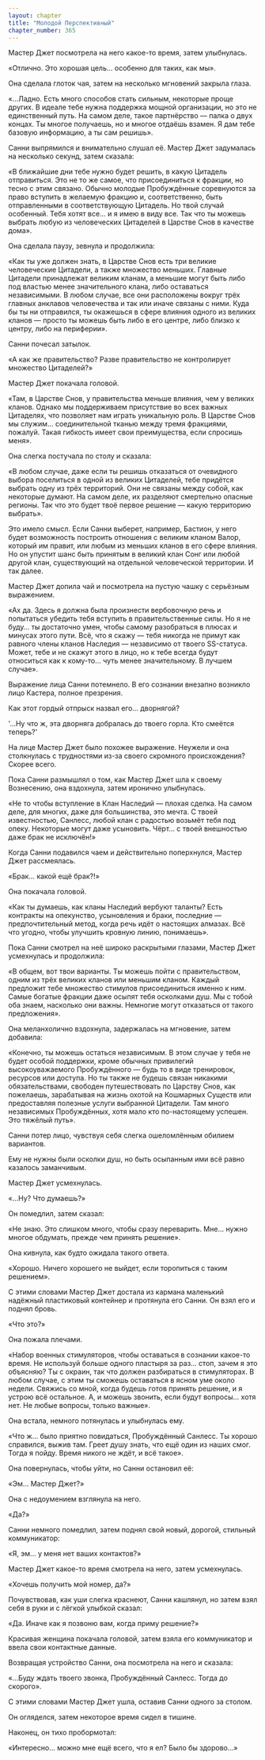 ```yaml
---
layout: chapter
title: "Молодой Перспективный"
chapter_number: 365
---
```


Мастер Джет посмотрела на него какое-то время, затем улыбнулась.

«Отлично. Это хорошая цель… особенно для таких, как мы».

Она сделала глоток чая, затем на несколько мгновений закрыла глаза.

«…Ладно. Есть много способов стать сильным, некоторые проще других. В идеале тебе нужна поддержка мощной организации, но это не единственный путь. На самом деле, такое партнёрство — палка о двух концах. Ты многое получаешь, но и многое отдаёшь взамен. Я дам тебе базовую информацию, а ты сам решишь».

Санни выпрямился и внимательно слушал её. Мастер Джет задумалась на несколько секунд, затем сказала:

«В ближайшие дни тебе нужно будет решить, в какую Цитадель отправиться. Это не то же самое, что присоединиться к фракции, но тесно с этим связано. Обычно молодые Пробуждённые соревнуются за право вступить в желаемую фракцию и, соответственно, быть отправленными в соответствующую Цитадель. Но твой случай особенный. Тебя хотят все… и я имею в виду все. Так что ты можешь выбрать любую из человеческих Цитаделей в Царстве Снов в качестве дома».

Она сделала паузу, зевнула и продолжила:

«Как ты уже должен знать, в Царстве Снов есть три великие человеческие Цитадели, а также множество меньших. Главные Цитадели принадлежат великим кланам, а меньшие могут быть либо под властью менее значительного клана, либо оставаться независимыми. В любом случае, все они расположены вокруг трёх главных анклавов человечества и так или иначе связаны с ними. Куда бы ты ни отправился, ты окажешься в сфере влияния одного из великих кланов — просто ты можешь быть либо в его центре, либо близко к центру, либо на периферии».

Санни почесал затылок.

«А как же правительство? Разве правительство не контролирует множество Цитаделей?»

Мастер Джет покачала головой.

«Там, в Царстве Снов, у правительства меньше влияния, чем у великих кланов. Однако мы поддерживаем присутствие во всех важных Цитаделях, что позволяет нам играть уникальную роль. В Царстве Снов мы служим… соединительной тканью между тремя фракциями, пожалуй. Такая гибкость имеет свои преимущества, если спросишь меня».

Она слегка постучала по столу и сказала:

«В любом случае, даже если ты решишь отказаться от очевидного выбора поселиться в одной из великих Цитаделей, тебе придётся выбрать одну из трёх территорий. Они не связаны между собой, как некоторые думают. На самом деле, их разделяют смертельно опасные регионы. Так что это будет твоё первое решение — какую территорию выбрать».

Это имело смысл. Если Санни выберет, например, Бастион, у него будет возможность построить отношения с великим кланом Валор, который им правит, или любым из меньших кланов в его сфере влияния. Но он упустит шанс быть принятым в великий клан Сонг или любой другой клан, существующий на отдельной человеческой территории. И так далее.

Мастер Джет допила чай и посмотрела на пустую чашку с серьёзным выражением.

«Ах да. Здесь я должна была произнести вербовочную речь и попытаться убедить тебя вступить в правительственные силы. Но я не буду… ты достаточно умен, чтобы самому разобраться в плюсах и минусах этого пути. Всё, что я скажу — тебя никогда не примут как равного члены кланов Наследия — независимо от твоего SS-статуса. Может, тебе и не скажут этого в лицо, но к тебе всегда будут относиться как к кому-то… чуть менее значительному. В лучшем случае».

Выражение лица Санни потемнело. В его сознании внезапно возникло лицо Кастера, полное презрения.

Как этот гордый отпрыск назвал его… дворнягой?

'…Ну что ж, эта дворняга добралась до твоего горла. Кто смеётся теперь?'

На лице Мастер Джет было похожее выражение. Неужели и она столкнулась с трудностями из-за своего скромного происхождения? Скорее всего.

Пока Санни размышлял о том, как Мастер Джет шла к своему Вознесению, она вздохнула, затем иронично улыбнулась.

«Не то чтобы вступление в Клан Наследий — плохая сделка. На самом деле, для многих, даже для большинства, это мечта. С твоей известностью, Санлесс, любой клан с радостью возьмёт тебя под опеку. Некоторые могут даже усыновить. Чёрт… с твоей внешностью даже брак не исключён!»

Когда Санни подавился чаем и действительно поперхнулся, Мастер Джет рассмеялась.

«Брак… какой ещё брак?!»

Она покачала головой.

«Как ты думаешь, как кланы Наследий вербуют таланты? Есть контракты на опекунство, усыновления и браки, последние — предпочтительный метод, когда речь идёт о настоящих алмазах. Всё что угодно, чтобы улучшить кровную линию, понимаешь».

Пока Санни смотрел на неё широко раскрытыми глазами, Мастер Джет усмехнулась и продолжила:

«В общем, вот твои варианты. Ты можешь пойти с правительством, одним из трёх великих кланов или меньшим кланом. Каждый предложит тебе множество стимулов присоединиться именно к ним. Самые богатые фракции даже осыпят тебя осколками душ. Мы с тобой оба знаем, насколько они важны. Немногие могут отказаться от такого предложения».

Она меланхолично вздохнула, задержалась на мгновение, затем добавила:

«Конечно, ты можешь остаться независимым. В этом случае у тебя не будет особой поддержки, кроме обычных привилегий высокоуважаемого Пробуждённого — будь то в виде тренировок, ресурсов или доступа. Но ты также не будешь связан никакими обязательствами, свободен путешествовать по Царству Снов, как пожелаешь, зарабатывая на жизнь охотой на Кошмарных Существ или предоставляя полезные услуги выбранной Цитадели. Там много независимых Пробуждённых, хотя мало кто по-настоящему успешен. Это тяжёлый путь».

Санни потер лицо, чувствуя себя слегка ошеломлённым обилием вариантов.

Ему не нужны были осколки душ, но быть осыпанным ими всё равно казалось заманчивым.

Мастер Джет усмехнулась.

«…Ну? Что думаешь?»

Он помедлил, затем сказал:

«Не знаю. Это слишком много, чтобы сразу переварить. Мне… нужно многое обдумать, прежде чем принять решение».

Она кивнула, как будто ожидала такого ответа.

«Хорошо. Ничего хорошего не выйдет, если торопиться с таким решением».

С этими словами Мастер Джет достала из кармана маленький надёжный пластиковый контейнер и протянула его Санни. Он взял его и поднял бровь.

«Что это?»

Она пожала плечами.

«Набор военных стимуляторов, чтобы оставаться в сознании какое-то время. Не используй больше одного пластыря за раз… стоп, зачем я это объясняю? Ты с окраин, так что должен разбираться в стимуляторах. В любом случае, с этим ты сможешь оставаться в ясном уме около недели. Свяжись со мной, когда будешь готов принять решение, и я устрою всё остальное. А, и можешь звонить, если будут вопросы… хотя нет. Не любые вопросы, только важные».

Она встала, немного потянулась и улыбнулась ему.

«Что ж… было приятно повидаться, Пробуждённый Санлесс. Ты хорошо справился, выжив там. Греет душу знать, что ещё один из наших смог. Тогда я пойду. Время никого не ждёт, и всё такое».

Она повернулась, чтобы уйти, но Санни остановил её:

«Эм… Мастер Джет?»

Она с недоумением взглянула на него.

«Да?»

Санни немного помедлил, затем поднял свой новый, дорогой, стильный коммуникатор:

«Я, эм… у меня нет ваших контактов?»

Мастер Джет какое-то время смотрела на него, затем усмехнулась.

«Хочешь получить мой номер, да?»

Почувствовав, как уши слегка краснеют, Санни кашлянул, но затем взял себя в руки и с лёгкой улыбкой сказал:

«Да. Иначе как я позвоню вам, когда приму решение?»

Красивая женщина покачала головой, затем взяла его коммуникатор и ввела свои контактные данные.

Возвращая устройство Санни, она посмотрела на него и сказала:

«…Буду ждать твоего звонка, Пробуждённый Санлесс. Тогда до скорого».

С этими словами Мастер Джет ушла, оставив Санни одного за столом.

Он огляделся, затем некоторое время сидел в тишине.

Наконец, он тихо пробормотал:

«Интересно… можно мне ещё всего, что я ел? Было бы здорово…»